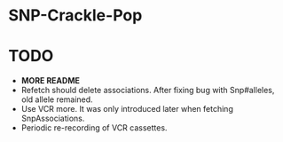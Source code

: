 SNP-Crackle-Pop
===============

# TODO

* **MORE README**
* Refetch should delete associations. After fixing bug with Snp#alleles, old allele remained.
* Use VCR more. It was only introduced later when fetching SnpAssociations.
* Periodic re-recording of VCR cassettes.
